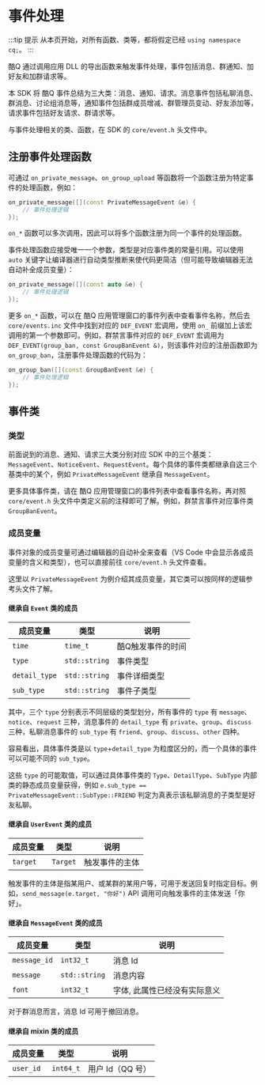 # 事件处理

:::tip 提示
从本页开始，对所有函数、类等，都将假定已经 `using namespace cq;`。
:::

酷Q 通过调用应用 DLL 的导出函数来触发事件处理，事件包括消息、群通知、加好友和加群请求等。

本 SDK 将 酷Q 事件总结为三大类：消息、通知、请求。消息事件包括私聊消息、群消息、讨论组消息等，通知事件包括群成员增减、群管理员变动、好友添加等，请求事件包括好友请求、群请求等。

与事件处理相关的类、函数，在 SDK 的 `core/event.h` 头文件中。

## 注册事件处理函数

可通过 `on_private_message`、`on_group_upload` 等函数将一个函数注册为特定事件的处理函数，例如：

```cpp
on_private_message([](const PrivateMessageEvent &e) {
    // 事件处理逻辑
});
```

`on_*` 函数可以多次调用，因此可以将多个函数注册为同一个事件的处理函数。

事件处理函数应接受唯一一个参数，类型是对应事件类的常量引用。可以使用 `auto` 关键字让编译器进行自动类型推断来使代码更简洁（但可能导致编辑器无法自动补全成员变量）：

```cpp
on_private_message([](const auto &e) {
    // 事件处理逻辑
});
```

更多 `on_*` 函数，可以在 酷Q 应用管理窗口的事件列表中查看事件名称，然后去 `core/events.inc` 文件中找到对应的 `DEF_EVENT` 宏调用，使用 `on_` 前缀加上该宏调用的第一个参数即可。例如，群禁言事件对应的 `DEF_EVENT` 宏调用为 `DEF_EVENT(group_ban, const GroupBanEvent &)`，则该事件对应的注册函数即为 `on_group_ban`，注册事件处理函数的代码为：

```cpp
on_group_ban([](const GroupBanEvent &e) {
    // 事件处理逻辑
});
```

## 事件类

### 类型

前面说到的消息、通知、请求三大类分别对应 SDK 中的三个基类：`MessageEvent`、`NoticeEvent`、`RequestEvent`。每个具体的事件类都继承自这三个基类中的某个，例如 `PrivateMessageEvent` 继承自 `MessageEvent`。

更多具体事件类，请在 酷Q 应用管理窗口的事件列表中查看事件名称，再对照 `core/event.h` 头文件中类定义前的注释即可了解。例如，群禁言事件对应事件类 `GroupBanEvent`。

### 成员变量

事件对象的成员变量可通过编辑器的自动补全来查看（VS Code 中会显示各成员变量的含义和类型），也可以直接前往 `core/event.h` 头文件查看。

这里以 `PrivateMessageEvent` 为例介绍其成员变量，其它类可以按同样的逻辑参考头文件了解。

#### 继承自 `Event` 类的成员

| 成员变量 | 类型 | 说明 |
| --- | --- | --- |
| `time` | `time_t` | 酷Q触发事件的时间 |
| `type` | `std::string` | 事件类型 |
| `detail_type` | `std::string` | 事件详细类型 |
| `sub_type` | `std::string` | 事件子类型 |

其中，三个 `type` 分别表示不同层级的类型划分，所有事件的 `type` 有 `message`、`notice`、`request` 三种，消息事件的 `detail_type` 有 `private`、`group`、`discuss` 三种，私聊消息事件的 `sub_type` 有 `friend`、`group`、`discuss`、`other` 四种。

容易看出，具体事件类是以 `type`+`detail_type` 为粒度区分的，而一个具体的事件可以可能不同的 `sub_type`。

这些 `type` 的可能取值，可以通过具体事件类的 `Type`、`DetailType`、`SubType` 内部类的静态成员变量获得，例如 `e.sub_type == PrivateMessageEvent::SubType::FRIEND` 判定为真表示该私聊消息的子类型是好友私聊。

#### 继承自 `UserEvent` 类的成员

| 成员变量 | 类型 | 说明 |
| --- | --- | --- |
| `target` | `Target` | 触发事件的主体 |

触发事件的主体是指某用户、或某群的某用户等，可用于发送回复时指定目标。例如，`send_message(e.target, "你好")` API 调用可向触发事件的主体发送「你好」。

#### 继承自 `MessageEvent` 类的成员

| 成员变量 | 类型 | 说明 |
| --- | --- | --- |
| `message_id` | `int32_t` | 消息 Id |
| `message` | `std::string` | 消息内容 |
| `font` | `int32_t` | 字体, 此属性已经没有实际意义 |

对于群消息而言，消息 Id 可用于撤回消息。

#### 继承自 mixin 类的成员

| 成员变量 | 类型 | 说明 |
| --- | --- | --- |
| `user_id` | `int64_t` | 用户 Id（QQ 号） |
